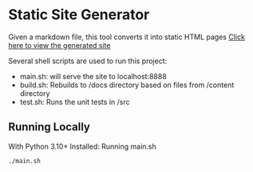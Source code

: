 # Static Site Generator
Given a markdown file, this tool converts it into static HTML pages
[Click here to view the generated site](https://thedevscott.github.io/static-site-generator/)

Several shell scripts are used to run this project:
- main.sh: will serve the site to localhost:8888
- build.sh: Rebuilds to /docs directory based on files from /content directory
- test.sh: Runs the unit tests in /src

  
## Running Locally
With Python 3.10+ Installed:
Running main.sh
```code
./main.sh
```
